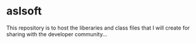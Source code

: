 aslsoft
=======

This repository is to host the liberaries and class files that I will create for sharing with the developer community...